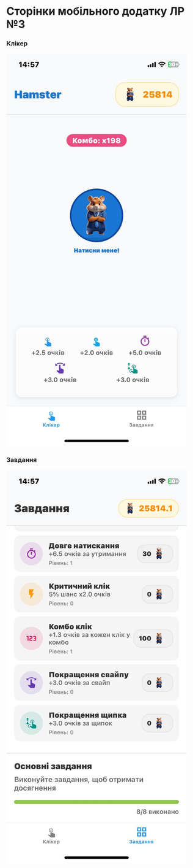 # Сторінки мобільного додатку ЛР №3

### Клікер

![Сторінка - Клікер](https://github.com/Oleg-Ischuk/MobileLabsRN2025/blob/lab-3/Lab-3/images/clicker.jpg)

### Завдання

![Сторінка - Завдання](https://github.com/Oleg-Ischuk/MobileLabsRN2025/blob/lab-3/Lab-3/images/tasks.jpg)
